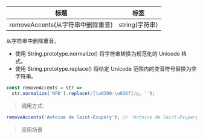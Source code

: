 | 标题                              | 标签           |
| --------------------------------- | -------------- |
| removeAccents(从字符串中删除重音) | string(字符串) |

从字符串中删除重音。

- 使用 String.prototype.normalize() 将字符串转换为规范化的 Unicode 格式。
- 使用 String.prototype.replace() 将给定 Unicode 范围内的变音符号替换为空字符串。

```js
const removeAccents = str =>
  str.normalize('NFD').replace(/[\u0300-\u036f]/g, '');
```

> 调用方式:

```js
removeAccents('Antoine de Saint-Exupéry'); // 'Antoine de Saint-Exupery'
```

> 应用场景
